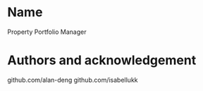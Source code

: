 Name
==========================
Property Portfolio Manager

Authors and acknowledgement
==========================
github.com/alan-deng
github.com/isabellukk

